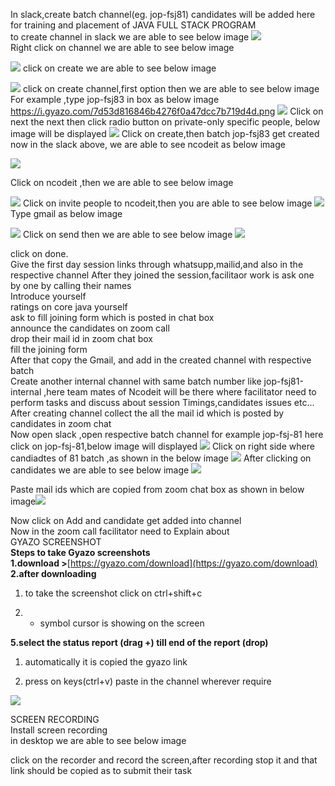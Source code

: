 In slack,create batch channel(eg. jop-fsj81) candidates will be added here for training and placement of JAVA FULL STACK PROGRAM  
to create channel in slack we are able to see below image
![](https://i.gyazo.com/bbbbed59c13310d13fafbb05bbdf8485.png)  
Right click on channel we are able to see below image

![](https://i.gyazo.com/09bc50cfd3796be56ad9693231dafb78.png)
click on create we are able to see below image

![](https://i.gyazo.com/ff607cbb7a331e3360d04309030b74fc.png)
click on create channel,first option then we are able to see below image  
For example ,type jop-fsj83 in box as below image
https://i.gyazo.com/7d53d816846b4276f0a47dcc7b719d4d.png
![](https://i.gyazo.com/7d53d816846b4276f0a47dcc7b719d4d.png)
Click on next the next then click radio button on private-only specific people, below image will be displayed
![](https://i.gyazo.com/cc97785d68add3302a5603525e98a676.png)
Click on create,then batch jop-fsj83 get created  
now in the slack above, we are able to see ncodeit as below image

![](https://i.gyazo.com/a338b9e7e04d4c1cb1046fe80ddd1225.png)
  
Click on ncodeit ,then we are able to see below image

![](https://i.gyazo.com/c507099ebd3bfb23bf608155a770e172.png)
Click on invite people to ncodeit,then you are able to see below image
![](https://i.gyazo.com/81ad9225adfeae70bae699684e978347.png)Type gmail as below image

![](https://i.gyazo.com/5e6c7f4ed0823a5f37944027bdbaba17.png)
Click on send then we are able to see below image
![](https://i.gyazo.com/7ec8b1a26cb094470d43ef18e127cd0a.png)
  
click on done.  
Give the first day session links through whatsupp,mailid,and also in the respective channel
After they joined the session,facilitaor work is ask one by one by calling their names  
Introduce yourself  
ratings on core java yourself  
ask to fill joining form which is posted in chat box  
announce the candidates on zoom call  
drop their mail id in zoom chat box  
fill the joining form  
After that copy the Gmail, and add in the created channel with respective batch  
Create another internal channel with same batch number like jop-fsj81-internal ,here team mates of Ncodeit will be there where facilitator need to perform tasks and discuss about session Timings,candidates issues etc...  
After creating channel collect the all the mail id which is posted by candidates in zoom chat  
Now open slack ,open respective batch channel for example jop-fsj-81 here  
click on jop-fsj-81,below image will displayed
![](https://i.gyazo.com/46be88fe6dd207c0fc1cecdb95cd9049.png)
Click on right side where candiadtes of 81 batch ,as shown in the below image
![](https://i.gyazo.com/d8ad91e5e90e0e5d0458920cd4534487.png)
After clicking on candidates we are able to see below image
![](https://i.gyazo.com/97674a7125abe5eb58431aeb96164814.png)
  
  Paste mail ids which are copied from zoom chat box as shown in below image![](https://i.gyazo.com/63641cc6cebeb4690c2f17a7b9a51b40.png)
  
Now click on Add and candidate get added into channel  
Now in the zoom call facilitator need to Explain about  
GYAZO SCREENSHOT  
**Steps to take Gyazo screenshots**  
**1.download >**[https://gyazo.com/download](https://gyazo.com/download)  
**2.after downloading**
1.  to take the screenshot click on ctrl+shift+c
    
2.  + symbol cursor is showing on the screen
    

**5.select the status report (drag +) till end of the report (drop)**

1.  automatically it is copied the gyazo link
    
2.  press on keys(ctrl+v) paste in the channel wherever require
    
    
![](https://i.gyazo.com/9e70f05836bde7a22fc32d48881efbf7.png)
  
SCREEN RECORDING  
Install screen recording  
in desktop we are able to see below image  

click on the recorder and record the screen,after recording stop it and that link should be copied as to submit their task

